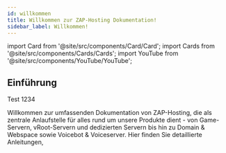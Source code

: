 ```yaml
---
id: willkommen
title: Willkommen zur ZAP-Hosting Dokumentation!
sidebar_label: Willkommen!
---
```


import Card from '@site/src/components/Card/Card';
import Cards from '@site/src/components/Cards/Cards';
import YouTube from '@site/src/components/YouTube/YouTube';

## Einführung 

Test 1234

Willkommen zur umfassenden Dokumentation von ZAP-Hosting, die als zentrale Anlaufstelle für alles rund um unsere Produkte dient - von Game-Servern, vRoot-Servern und dedizierten Servern bis hin zu Domain & Webspace sowie Voicebot & Voiceserver. Hier finden Sie detaillierte Anleitungen,